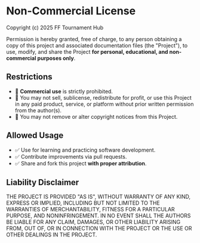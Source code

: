 # Non-Commercial License

Copyright (c) 2025 FF Tournament Hub

Permission is hereby granted, free of charge, to any person obtaining a copy
of this project and associated documentation files (the "Project"), to use,
modify, and share the Project **for personal, educational, and non-commercial purposes only**.

## Restrictions
- 🚫 **Commercial use** is strictly prohibited.  
- 🚫 You may not sell, sublicense, redistribute for profit, or use this Project
  in any paid product, service, or platform without prior written permission
  from the author(s).  
- 🚫 You may not remove or alter copyright notices from this Project.  

## Allowed Usage
- ✅ Use for learning and practicing software development.  
- ✅ Contribute improvements via pull requests.  
- ✅ Share and fork this project **with proper attribution**.  

## Liability Disclaimer
THE PROJECT IS PROVIDED "AS IS", WITHOUT WARRANTY OF ANY KIND, EXPRESS OR
IMPLIED, INCLUDING BUT NOT LIMITED TO THE WARRANTIES OF MERCHANTABILITY,
FITNESS FOR A PARTICULAR PURPOSE, AND NONINFRINGEMENT. IN NO EVENT SHALL THE
AUTHORS BE LIABLE FOR ANY CLAIM, DAMAGES, OR OTHER LIABILITY ARISING FROM,
OUT OF, OR IN CONNECTION WITH THE PROJECT OR THE USE OR OTHER DEALINGS IN THE
PROJECT.
